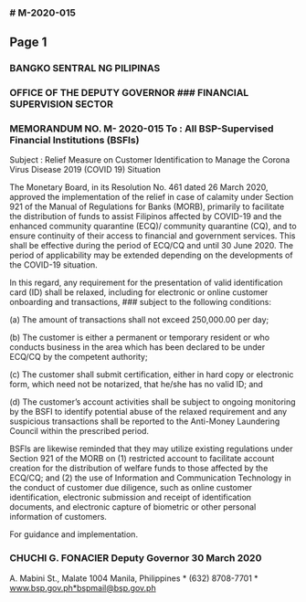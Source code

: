 ### # M-2020-015

## Page 1

### BANGKO SENTRAL NG PILIPINAS

### OFFICE OF THE DEPUTY GOVERNOR ### FINANCIAL SUPERVISION SECTOR

### MEMORANDUM NO. M- 2020-015 To : All BSP-Supervised Financial Institutions (BSFls)

Subject : Relief Measure on Customer Identification to Manage the Corona Virus Disease 2019 (COVID 19) Situation

The Monetary Board, in its Resolution No. 461 dated 26 March 2020, approved the implementation of the relief in case of calamity under Section 921 of the Manual of Regulations for Banks (MORB), primarily to facilitate the distribution of funds to assist Filipinos affected by COVID-19 and the enhanced community quarantine (ECQ)/ community quarantine (CQ), and to ensure continuity of their access to financial and government services. This shall be effective during the period of ECQ/CQ and until 30 June 2020. The period of applicability may be extended depending on the developments of the COVID-19 situation.

In this regard, any requirement for the presentation of valid identification card (ID) shall be relaxed, including for electronic or online customer onboarding and transactions, ### subject to the following conditions:

(a) The amount of transactions shall not exceed 250,000.00 per day;

(b) The customer is either a permanent or temporary resident or who conducts business in the area which has been declared to be under ECQ/CQ by the competent authority;

(c) The customer shall submit certification, either in hard copy or electronic form, which need not be notarized, that he/she has no valid ID; and

(d) The customer’s account activities shall be subject to ongoing monitoring by the BSFI to identify potential abuse of the relaxed requirement and any suspicious transactions shall be reported to the Anti-Money Laundering Council within the prescribed period.

BSFls are likewise reminded that they may utilize existing regulations under Section 921 of the MORB on (1) restricted account to facilitate account creation for the distribution of welfare funds to those affected by the ECQ/CQ; and (2) the use of Information and Communication Technology in the conduct of customer due diligence, such as online customer identification, electronic submission and receipt of identification documents, and electronic capture of biometric or other personal information of customers.

For guidance and implementation.

### CHUCHI G. FONACIER Deputy Governor 30 March 2020

A. Mabini St., Malate 1004 Manila, Philippines * (632) 8708-7701 * www.bsp.gov.ph*bspmail@bsp.gov.ph 